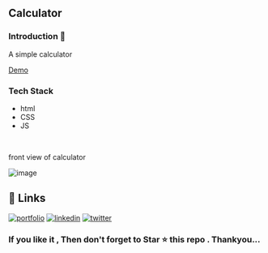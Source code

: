 <h2> Calculator</h2>

<h3>Introduction 🧮</h3>
<p> A simple calculator  </p>

<a href="https://meetahaldar.github.io/Calculator/">Demo</a>

 <h3>Tech Stack</h3>
  <ul>
    <li>html</li>
        <li>CSS</li>
  <li>JS</li>
    
  </ul>
  <br>


<p> front view of calculator </p>

![image](https://user-images.githubusercontent.com/69325431/122986210-c35e9480-d3bc-11eb-902c-ed81944ad134.png)


  
## 🔗 Links
[![portfolio](https://img.shields.io/badge/my_portfolio-000?style=for-the-badge&logo=ko-fi&logoColor=white)](https://meeta.dns.army/)
[![linkedin](https://img.shields.io/badge/linkedin-0A66C2?style=for-the-badge&logo=linkedin&logoColor=white)](https://www.linkedin.com/in/meeta-haldar-601b41203/?locale=en_US)
[![twitter](https://img.shields.io/badge/twitter-1DA1F2?style=for-the-badge&logo=twitter&logoColor=white)](https://twitter.com/Meeta_boss)

  
  <h3> If you like it , Then don't forget to Star ⭐ this repo . Thankyou... </h3>









